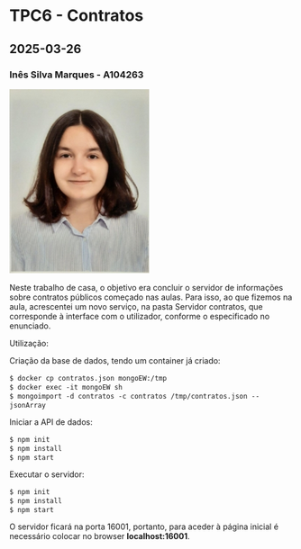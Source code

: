 # TPC6 - Contratos
## 2025-03-26
### Inês Silva Marques - A104263
![A minha foto](../foto.jpg)

Neste trabalho de casa, o objetivo era concluir o servidor de informações sobre contratos públicos começado nas aulas. Para isso, ao que fizemos na aula, acrescentei um novo serviço, na pasta Servidor contratos, que corresponde à interface com o utilizador, conforme o especificado no enunciado.


Utilização:

Criação da base de dados, tendo um container já criado:
```
$ docker cp contratos.json mongoEW:/tmp
$ docker exec -it mongoEW sh
$ mongoimport -d contratos -c contratos /tmp/contratos.json --jsonArray
```

Iniciar a API de dados:
```
$ npm init
$ npm install
$ npm start
```

Executar o servidor:
```
$ npm init
$ npm install
$ npm start
```

O servidor ficará na porta 16001, portanto, para aceder à página inicial é necessário colocar no browser **localhost:16001**.